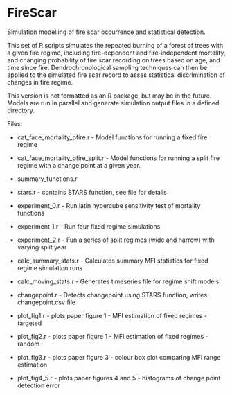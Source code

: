 # FireScar
Simulation modelling of fire scar occurrence and statistical detection. 

This set of R scripts simulates the repeated burning of a forest of trees with a given fire regime, including fire-dependent and fire-independent mortality, and changing probability of fire scar recording on trees based on age, and time since fire.  Dendrochronological sampling techniques can then be applied to the simulated fire scar record to asses statistical discrimination of changes in fire regime.

This version is not formatted as an R package, but may be in the future.  Models are run in parallel and generate simulation output files in a defined directory.

Files:

* cat_face_mortality_pfire.r - Model functions for running a fixed fire regime
* cat_face_mortality_pfire_split.r - Model functions for running a split fire regime with a change point at a given year.
* summary_functions.r
* stars.r - contains STARS function, see file for details

* experiment_0.r - Run latin hypercube sensitivity test of mortality functions
* experiment_1.r - Run four fixed regime simulations
* experiment_2.r - Fun a series of split regimes (wide and narrow) with varying split year
* calc_summary_stats.r - Calculates summary MFI statistics for fixed regime simulation runs
* calc_moving_stats.r - Generates timeseries file for regime shift models
* changepoint.r - Detects changepoint using STARS function, writes changepoint.csv file

* plot_fig1.r - plots paper figure 1 - MFI estimation of fixed regimes - targeted
* plot_fig2.r - plots paper figure 1 - MFI estimation of fixed regimes - random
* plot_fig3.r - plots paper figure 3 - colour box plot comparing MFI range estimation
* plot_fig4_5.r - plots paper figures 4 and 5 - histograms of change point detection error